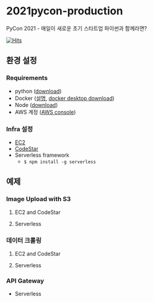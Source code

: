 # 2021pycon-production
PyCon 2021 - 매일이 새로운 초기 스타트업 파이썬과 함께라면?

[![Hits](https://hits.seeyoufarm.com/api/count/incr/badge.svg?url=https%3A%2F%2Fgithub.com%2FTheStarkor%2F2021pycon-production&count_bg=%23FFE873&title_bg=%23646464&icon=&icon_color=%23E7E7E7&title=hits&edge_flat=false)](https://www.notion.so/thestar/e6f6b641bd8f493085e5f044182dcae3)

## 환경 설정

### Requirements
- python ([download](https://www.python.org/downloads/))
- Docker ([설명](https://thestar.notion.site/Docker-bf23af854d354a918c6739f9251e9f39), [docker desktop download](https://www.docker.com/products/docker-desktop))
- Node ([download](https://nodejs.org/ko/download/))
- AWS 계정 ([AWS console](https://console.aws.amazon.com/console/home))

### Infra 설정
- [EC2](https://thestar.notion.site/EC2-7fde9b510fdb49d6917bdb27ec1babd7)
- [CodeStar](https://thestar.notion.site/CodeStar-739b28470daf4b569e68c7157faca49b)
- Serverless framework
  - `$ npm install -g serverless`

## 예제

### Image Upload with S3

1. EC2 and CodeStar

2. Serverless

### 데이터 크롤링


1. EC2 and CodeStar

2. Serverless

### API Gateway

- Serverless

